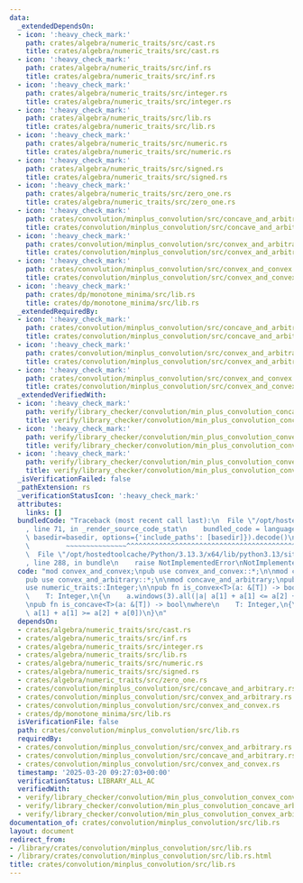 ```yaml
---
data:
  _extendedDependsOn:
  - icon: ':heavy_check_mark:'
    path: crates/algebra/numeric_traits/src/cast.rs
    title: crates/algebra/numeric_traits/src/cast.rs
  - icon: ':heavy_check_mark:'
    path: crates/algebra/numeric_traits/src/inf.rs
    title: crates/algebra/numeric_traits/src/inf.rs
  - icon: ':heavy_check_mark:'
    path: crates/algebra/numeric_traits/src/integer.rs
    title: crates/algebra/numeric_traits/src/integer.rs
  - icon: ':heavy_check_mark:'
    path: crates/algebra/numeric_traits/src/lib.rs
    title: crates/algebra/numeric_traits/src/lib.rs
  - icon: ':heavy_check_mark:'
    path: crates/algebra/numeric_traits/src/numeric.rs
    title: crates/algebra/numeric_traits/src/numeric.rs
  - icon: ':heavy_check_mark:'
    path: crates/algebra/numeric_traits/src/signed.rs
    title: crates/algebra/numeric_traits/src/signed.rs
  - icon: ':heavy_check_mark:'
    path: crates/algebra/numeric_traits/src/zero_one.rs
    title: crates/algebra/numeric_traits/src/zero_one.rs
  - icon: ':heavy_check_mark:'
    path: crates/convolution/minplus_convolution/src/concave_and_arbitrary.rs
    title: crates/convolution/minplus_convolution/src/concave_and_arbitrary.rs
  - icon: ':heavy_check_mark:'
    path: crates/convolution/minplus_convolution/src/convex_and_arbitrary.rs
    title: crates/convolution/minplus_convolution/src/convex_and_arbitrary.rs
  - icon: ':heavy_check_mark:'
    path: crates/convolution/minplus_convolution/src/convex_and_convex.rs
    title: crates/convolution/minplus_convolution/src/convex_and_convex.rs
  - icon: ':heavy_check_mark:'
    path: crates/dp/monotone_minima/src/lib.rs
    title: crates/dp/monotone_minima/src/lib.rs
  _extendedRequiredBy:
  - icon: ':heavy_check_mark:'
    path: crates/convolution/minplus_convolution/src/concave_and_arbitrary.rs
    title: crates/convolution/minplus_convolution/src/concave_and_arbitrary.rs
  - icon: ':heavy_check_mark:'
    path: crates/convolution/minplus_convolution/src/convex_and_arbitrary.rs
    title: crates/convolution/minplus_convolution/src/convex_and_arbitrary.rs
  - icon: ':heavy_check_mark:'
    path: crates/convolution/minplus_convolution/src/convex_and_convex.rs
    title: crates/convolution/minplus_convolution/src/convex_and_convex.rs
  _extendedVerifiedWith:
  - icon: ':heavy_check_mark:'
    path: verify/library_checker/convolution/min_plus_convolution_concave_arbitrary/src/main.rs
    title: verify/library_checker/convolution/min_plus_convolution_concave_arbitrary/src/main.rs
  - icon: ':heavy_check_mark:'
    path: verify/library_checker/convolution/min_plus_convolution_convex_arbitrary/src/main.rs
    title: verify/library_checker/convolution/min_plus_convolution_convex_arbitrary/src/main.rs
  - icon: ':heavy_check_mark:'
    path: verify/library_checker/convolution/min_plus_convolution_convex_convex/src/main.rs
    title: verify/library_checker/convolution/min_plus_convolution_convex_convex/src/main.rs
  _isVerificationFailed: false
  _pathExtension: rs
  _verificationStatusIcon: ':heavy_check_mark:'
  attributes:
    links: []
  bundledCode: "Traceback (most recent call last):\n  File \"/opt/hostedtoolcache/Python/3.13.3/x64/lib/python3.13/site-packages/onlinejudge_verify/documentation/build.py\"\
    , line 71, in _render_source_code_stat\n    bundled_code = language.bundle(stat.path,\
    \ basedir=basedir, options={'include_paths': [basedir]}).decode()\n          \
    \         ~~~~~~~~~~~~~~~^^^^^^^^^^^^^^^^^^^^^^^^^^^^^^^^^^^^^^^^^^^^^^^^^^^^^^^^^^^^^^^^^^\n\
    \  File \"/opt/hostedtoolcache/Python/3.13.3/x64/lib/python3.13/site-packages/onlinejudge_verify/languages/rust.py\"\
    , line 288, in bundle\n    raise NotImplementedError\nNotImplementedError\n"
  code: "mod convex_and_convex;\npub use convex_and_convex::*;\n\nmod convex_and_arbitrary;\n\
    pub use convex_and_arbitrary::*;\n\nmod concave_and_arbitrary;\npub use concave_and_arbitrary::*;\n\
    use numeric_traits::Integer;\n\npub fn is_convex<T>(a: &[T]) -> bool\nwhere\n\
    \    T: Integer,\n{\n    a.windows(3).all(|a| a[1] + a[1] <= a[2] + a[0])\n}\n\
    \npub fn is_concave<T>(a: &[T]) -> bool\nwhere\n    T: Integer,\n{\n    a.windows(3).all(|a|\
    \ a[1] + a[1] >= a[2] + a[0])\n}\n"
  dependsOn:
  - crates/algebra/numeric_traits/src/cast.rs
  - crates/algebra/numeric_traits/src/inf.rs
  - crates/algebra/numeric_traits/src/integer.rs
  - crates/algebra/numeric_traits/src/lib.rs
  - crates/algebra/numeric_traits/src/numeric.rs
  - crates/algebra/numeric_traits/src/signed.rs
  - crates/algebra/numeric_traits/src/zero_one.rs
  - crates/convolution/minplus_convolution/src/concave_and_arbitrary.rs
  - crates/convolution/minplus_convolution/src/convex_and_arbitrary.rs
  - crates/convolution/minplus_convolution/src/convex_and_convex.rs
  - crates/dp/monotone_minima/src/lib.rs
  isVerificationFile: false
  path: crates/convolution/minplus_convolution/src/lib.rs
  requiredBy:
  - crates/convolution/minplus_convolution/src/convex_and_arbitrary.rs
  - crates/convolution/minplus_convolution/src/concave_and_arbitrary.rs
  - crates/convolution/minplus_convolution/src/convex_and_convex.rs
  timestamp: '2025-03-20 09:27:03+00:00'
  verificationStatus: LIBRARY_ALL_AC
  verifiedWith:
  - verify/library_checker/convolution/min_plus_convolution_convex_convex/src/main.rs
  - verify/library_checker/convolution/min_plus_convolution_concave_arbitrary/src/main.rs
  - verify/library_checker/convolution/min_plus_convolution_convex_arbitrary/src/main.rs
documentation_of: crates/convolution/minplus_convolution/src/lib.rs
layout: document
redirect_from:
- /library/crates/convolution/minplus_convolution/src/lib.rs
- /library/crates/convolution/minplus_convolution/src/lib.rs.html
title: crates/convolution/minplus_convolution/src/lib.rs
---
```

